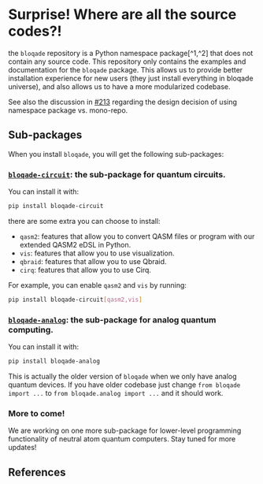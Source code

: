 # Surprise! Where are all the source codes?!

the `bloqade` repository is a Python namespace package[^1,^2] that does not contain any source code. This repository only contains the examples and documentation for the `bloqade` package. This allows us to provide better installation experience for new users (they just install everything in bloqade universe), and also allows us to have a more modularized codebase.

See also the discussion in [#213](https://github.com/QuEraComputing/bloqade/issues/213) regarding the design decision of using namespace package vs. mono-repo.

## Sub-packages

When you install `bloqade`, you will get the following sub-packages:

### [`bloqade-circuit`](https://github.com/QuEraComputing/bloqade-circuit): the sub-package for quantum circuits.

You can install it with:

```bash
pip install bloqade-circuit
```

there are some extra you can choose to install:

- `qasm2`: features that allow you to convert QASM files or program with our extended QASM2 eDSL in Python.
- `vis`: features that allow you to use visualization.
- `qbraid`: features that allow you to use Qbraid.
- `cirq`: features that allow you to use Cirq.

For example, you can enable `qasm2` and `vis` by running:

```bash
pip install bloqade-circuit[qasm2,vis]
```

### [`bloqade-analog`](https://github.com/QuEraComputing/bloqade-circuit): the sub-package for analog quantum computing.

You can install it with:

```bash
pip install bloqade-analog
```

This is actually the older version of `bloqade` when we only have analog quantum devices. If you have older codebase just change `from bloqade import ...` to `from bloqade.analog import ...` and it should work.


### More to come!

We are working on one more sub-package for lower-level programming functionality of
neutral atom quantum computers. Stay tuned for more updates!

## References

[^1]: [PEP 420 – Implicit Namespace Packages](https://peps.python.org/pep-0420/)
[^2]: [Real Python: What's a Python Namespace Package, and What's It For?](https://realpython.com/python-namespace-package/)
